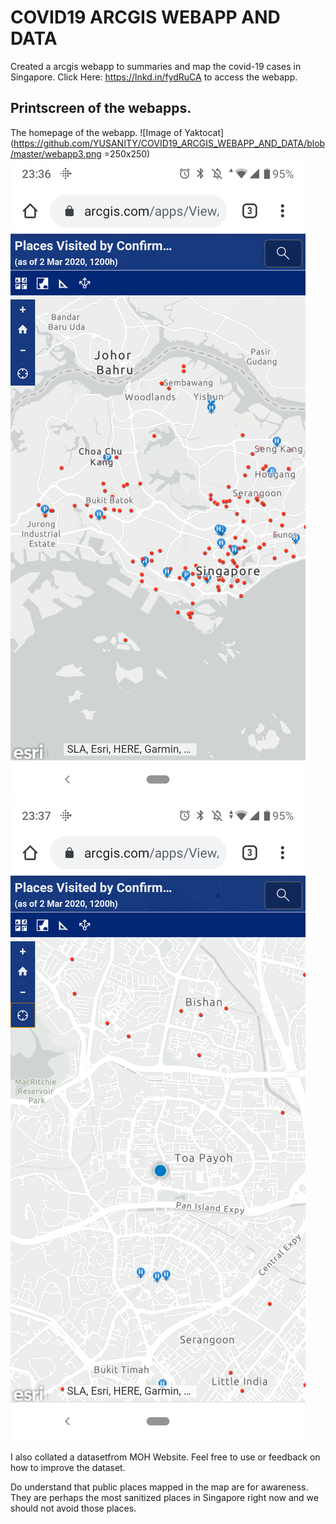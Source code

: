 # COVID19 ARCGIS WEBAPP AND DATA #

Created a arcgis webapp to summaries and map the covid-19 cases in Singapore. 
Click Here: https://lnkd.in/fydRuCA to access the webapp. 

## Printscreen of the webapps. ## 
The homepage of the webapp. 
![Image of Yaktocat](https://github.com/YUSANITY/COVID19_ARCGIS_WEBAPP_AND_DATA/blob/master/webapp3.png =250x250)
![Image of Yaktocat](https://github.com/YUSANITY/COVID19_ARCGIS_WEBAPP_AND_DATA/blob/master/webapp2.png)
![Image of Yaktocat](https://github.com/YUSANITY/COVID19_ARCGIS_WEBAPP_AND_DATA/blob/master/webapp1.png)

I also collated a datasetfrom MOH Website. Feel free to use or feedback on how to improve the dataset.

Do understand that public places mapped in the map are for awareness. They are perhaps the most sanitized places in Singapore right now and we should not avoid those places.
